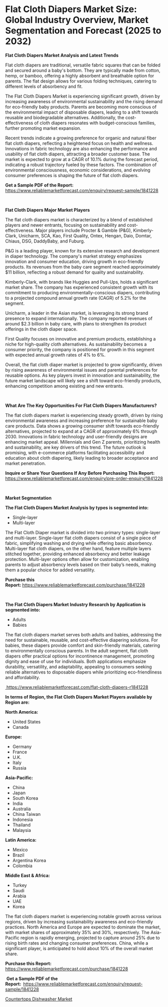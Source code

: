 <p><h1>Flat Cloth Diapers Market Size: Global Industry Overview, Market Segmentation and Forecast (2025 to 2032)</h1></p><p><strong>Flat Cloth Diapers Market Analysis and Latest Trends</strong></p>
<p><p>Flat cloth diapers are traditional, versatile fabric squares that can be folded and secured around a baby's bottom. They are typically made from cotton, hemp, or bamboo, offering a highly absorbent and breathable option for parents. The flat design allows for various folding techniques, catering to different levels of absorbency and fit. </p><p>The Flat Cloth Diapers Market is experiencing significant growth, driven by increasing awareness of environmental sustainability and the rising demand for eco-friendly baby products. Parents are becoming more conscious of the environmental impact of disposable diapers, leading to a shift towards reusable and biodegradable alternatives. Additionally, the cost-effectiveness of cloth diapers resonates with budget-conscious families, further promoting market expansion.</p><p>Recent trends indicate a growing preference for organic and natural fiber flat cloth diapers, reflecting a heightened focus on health and wellness. Innovations in fabric technology are also enhancing the performance and usability of flat cloth diapers, attracting a broader customer base. The market is expected to grow at a CAGR of 10.1% during the forecast period, indicating a robust trajectory fueled by these factors. The combination of environmental consciousness, economic considerations, and evolving consumer preferences is shaping the future of flat cloth diapers.</p></p>
<p><strong>Get a Sample PDF of the Report:&nbsp;</strong> <a href="https://www.reliablemarketforecast.com/enquiry/request-sample/1841228?utm_campaign=1141&utm_medium=2&utm_source=Github&utm_content=ia&utm_term=07022025&utm_id=flat-cloth-diapers">https://www.reliablemarketforecast.com/enquiry/request-sample/1841228</a></p>
<p>&nbsp;</p>
<p><strong>Flat Cloth Diapers Major Market Players</strong></p>
<p><p>The flat cloth diapers market is characterized by a blend of established players and newer entrants, focusing on sustainability and cost-effectiveness. Major players include Procter & Gamble (P&G), Kimberly-Clark, Unicharm, SCA, Kao, First Quality, Ontex, Hengan, Daio, Domtar, Chiaus, DSG, DaddyBaby, and Fuburg.</p><p>P&G is a leading player, known for its extensive research and development in diaper technology. The company's market strategy emphasizes innovation and consumer education, driving growth in eco-friendly products. Its revenues from the baby care segment reached approximately $11 billion, reflecting a robust demand for quality and sustainability.</p><p>Kimberly-Clark, with brands like Huggies and Pull-Ups, holds a significant market share. The company has experienced consistent growth with its commitment to producing environmentally-conscious diapers, contributing to a projected compound annual growth rate (CAGR) of 5.2% for the segment. </p><p>Unicharm, a leader in the Asian market, is leveraging its strong brand presence to expand internationally. The company reported revenues of around $2.3 billion in baby care, with plans to strengthen its product offerings in the cloth diaper space.</p><p>First Quality focuses on innovative and premium products, establishing a niche for high-quality cloth alternatives. As sustainability becomes a consumer priority, the company is positioned for growth in this segment with expected annual growth rates of 4% to 6%.</p><p>Overall, the flat cloth diaper market is projected to grow significantly, driven by rising awareness of environmental issues and parental preferences for reusable options. As key players invest in innovation and sustainability, the future market landscape will likely see a shift toward eco-friendly products, enhancing competition among existing and new entrants.</p></p>
<p>&nbsp;</p>
<p><strong>What Are The Key Opportunities For Flat Cloth Diapers Manufacturers?</strong></p>
<p><p>The flat cloth diapers market is experiencing steady growth, driven by rising environmental awareness and increasing preference for sustainable baby care products. Data shows a growing consumer shift towards eco-friendly alternatives, projected to expand at a CAGR of approximately 6% through 2030. Innovations in fabric technology and user-friendly designs are enhancing market appeal. Millennials and Gen Z parents, prioritizing health and sustainability, are key drivers of this trend. The future outlook is promising, with e-commerce platforms facilitating accessibility and education about cloth diapering, likely leading to broader acceptance and market penetration.</p></p>
<p><strong>Inquire or Share Your Questions If Any Before Purchasing This Report:</strong> <a href="https://www.reliablemarketforecast.com/enquiry/pre-order-enquiry/1841228?utm_campaign=1141&utm_medium=2&utm_source=Github&utm_content=ia&utm_term=07022025&utm_id=flat-cloth-diapers">https://www.reliablemarketforecast.com/enquiry/pre-order-enquiry/1841228</a></p>
<p>&nbsp;</p>
<p><strong>Market Segmentation</strong></p>
<p><strong>The Flat Cloth Diapers Market Analysis by types is segmented into:</strong></p>
<p><ul><li>Single-layer</li><li>Multi-layer</li></ul></p>
<p><p>The Flat Cloth Diaper market is divided into two primary types: single-layer and multi-layer. Single-layer flat cloth diapers consist of a single piece of fabric, simplifying washing and drying while offering basic absorbency. Multi-layer flat cloth diapers, on the other hand, feature multiple layers stitched together, providing enhanced absorbency and better leakage protection. Multi-layer options often allow for customization, enabling parents to adjust absorbency levels based on their baby’s needs, making them a popular choice for added versatility.</p></p>
<p><strong>Purchase this Report:&nbsp;</strong><a href="https://www.reliablemarketforecast.com/purchase/1841228?utm_campaign=1141&utm_medium=2&utm_source=Github&utm_content=ia&utm_term=07022025&utm_id=flat-cloth-diapers">https://www.reliablemarketforecast.com/purchase/1841228</a></p>
<p>&nbsp;</p>
<p><strong>The Flat Cloth Diapers Market Industry Research by Application is segmented into:</strong></p>
<p><ul><li>Adults</li><li>Babies</li></ul></p>
<p><p>The flat cloth diapers market serves both adults and babies, addressing the need for sustainable, reusable, and cost-effective diapering solutions. For babies, these diapers provide comfort and skin-friendly materials, catering to environmentally conscious parents. In the adult segment, flat cloth diapers offer practical options for incontinence management, promoting dignity and ease of use for individuals. Both applications emphasize durability, versatility, and adaptability, appealing to consumers seeking reliable alternatives to disposable diapers while prioritizing eco-friendliness and affordability.</p></p>
<p><a href="https://www.reliablemarketforecast.com/flat-cloth-diapers-r1841228?utm_campaign=1141&utm_medium=2&utm_source=Github&utm_content=ia&utm_term=07022025&utm_id=flat-cloth-diapers">&nbsp;https://www.reliablemarketforecast.com/flat-cloth-diapers-r1841228</a></p>
<p><strong>In terms of Region, the Flat Cloth Diapers Market Players available by Region are:</strong></p>
<p>
    <p> <strong> North America: </strong>
        <ul>
            <li>United States</li>
            <li>Canada</li>
        </ul>
        </p> 
    <p> <strong> Europe: </strong>
        <ul>
            <li>Germany</li>
            <li>France</li>
            <li>U.K.</li>
            <li>Italy</li>
            <li>Russia</li>
        </ul>
        </p> 
    <p> <strong> Asia-Pacific: </strong>
        <ul>
            <li>China</li>
            <li>Japan</li>
            <li>South Korea</li>
            <li>India</li>
            <li>Australia</li>
            <li>China Taiwan</li>
            <li>Indonesia</li>
            <li>Thailand</li>
            <li>Malaysia</li>
        </ul>
        </p> 
    <p> <strong> Latin America: </strong>
        <ul>
            <li>Mexico</li>
            <li>Brazil</li>
            <li>Argentina Korea</li>
            <li>Colombia</li>
        </ul>
        </p> 
    <p> <strong> Middle East & Africa: </strong>
        <ul>
            <li>Turkey</li>
            <li>Saudi</li>
            <li>Arabia</li>
            <li>UAE</li>
            <li>Korea</li>
        </ul>
    </p>
    </p>
<p><p>The flat cloth diapers market is experiencing notable growth across various regions, driven by increasing sustainability awareness and eco-friendly practices. North America and Europe are expected to dominate the market, with market shares of approximately 35% and 30%, respectively. The Asia-Pacific region is rapidly emerging, projected to capture around 25% due to rising birth rates and changing consumer preferences. China, while a significant player, is anticipated to hold about 10% of the overall market share.</p></p>
<p><strong>Purchase this Report: </strong><a href="https://www.reliablemarketforecast.com/purchase/1841228?utm_campaign=1141&utm_medium=2&utm_source=Github&utm_content=ia&utm_term=07022025&utm_id=flat-cloth-diapers">https://www.reliablemarketforecast.com/purchase/1841228</a></p>
<p>&nbsp;<strong>Get a Sample PDF of the Report:&nbsp;&nbsp;</strong><a href="https://www.reliablemarketforecast.com/enquiry/request-sample/1841228?utm_campaign=1141&utm_medium=2&utm_source=Github&utm_content=ia&utm_term=07022025&utm_id=flat-cloth-diapers">https://www.reliablemarketforecast.com/enquiry/request-sample/1841228</a></p>
<p><strong></strong></p>
<p><p><a href="https://github.com/FassouRP/Market-Research-Report-List-7/blob/main/countertops-dishwasher-market.md?utm_campaign=1141&utm_medium=2&utm_source=Github&utm_content=ia&utm_term=07022025&utm_id=flat-cloth-diapers">Countertops Dishwasher Market</a></p></p>